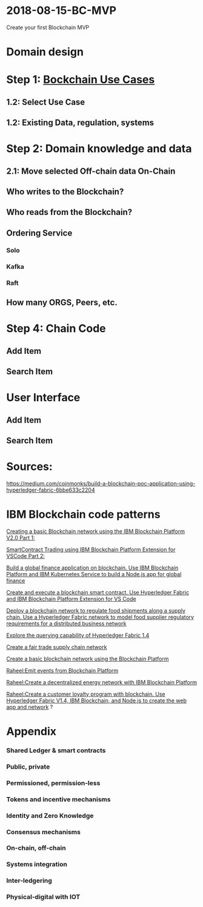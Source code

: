 # 2018-08-15-BC-MVP
Create your first Blockchain MVP
   
# Domain design   

# Step 1: <a href="https://www.ibm.com/blockchain/use-cases/">Bockchain Use Cases</a>

  ## 1.2: Select Use Case
  ## 1.2: Existing Data, regulation, systems

# Step 2: Domain knowledge and data

   ## 2.1: Move selected Off-chain data On-Chain
   
   ## Who writes to the Blockchain?
   ## Who reads from the Blockchain?
   
   ## Ordering Service
   ### Solo
   ### Kafka
   ### Raft
   
   ## How many ORGS, Peers, etc.
   
# Step 4: Chain Code

   ## Add Item
   ## Search Item
   
# User Interface   
   
   ## Add Item
   ## Search Item
   
  
# Sources:

https://medium.com/coinmonks/build-a-blockchain-poc-application-using-hyperledger-fabric-6bbe633c2204


# IBM Blockchain code patterns

[Creating a basic Blockchain network using the IBM Blockchain Platform V2.0 Part 1:](https://github.com/IBM/Create-BlockchainNetwork-IBPV20)

[SmartContract Trading using IBM Blockchain Platform Extension for VSCode Part 2:](https://github.com/IBM/SmartContractTrading-wFabric1-4-VSCodeExt)

[Build a global finance application on blockchain. Use IBM Blockchain Platform and IBM Kubernetes Service to build a Node.js app for global finance](https://developer.ibm.com/patterns/build-a-global-finance-application-on-blockchain/)

[Create and execute a blockchain smart contract. Use Hyperledger Fabric and IBM Blockchain Platform Extension for VS Code](https://developer.ibm.com/patterns/create-and-execute-a-blockchain-smart-contract-ibp-v20/)

[Deploy a blockchain network to regulate food shipments along a supply chain. Use a Hyperledger Fabric network to model food supplier regulatory requirements for a distributed business network](https://developer.ibm.com/patterns/monitor-food-shipments-using-blockchain/)

[Explore the querying capability of Hyperledger Fabric 1.4](https://developer.ibm.com/patterns/using-query-capability-with-blockchain-with-ibp-vscode-extension-for-think/)

[Create a fair trade supply chain network](https://developer.ibm.com/patterns/coffee-supply-chain-network-hyperledger-fabric-blockchain-2/)

[Create a basic blockchain network using the Blockchain Platform](https://developer.ibm.com/patterns/build-a-blockchain-network/)

[Raheel:Emit events from Blockchain Platform](https://developer.ibm.com/patterns/implementing-blockchain-events-using-ibp-vscode-extension/)

[Raheel:Create a decentralized energy network with IBM Blockchain Platform](https://developer.ibm.com/patterns/decentralized-energy-with-hyperledger-fabric-and-ibm-blockchain-saasv2-use-case-1/)

[Raheel:Create a customer loyalty program with blockchain. Use Hyperledger Fabric V1.4, IBM Blockchain, and Node.js to create the web app and network](https://developer.ibm.com/patterns/customer-loyalty-program-with-iks-saas-v2-fabric/)
?
# Appendix

   ### Shared Ledger & smart contracts
   ### Public, private
   ### Permissioned, permission-less
   ### Tokens and incentive mechanisms
   ### Identity and Zero Knowledge
   ### Consensus mechanisms
   ### On-chain, off-chain
   ### Systems integration
   ### Inter-ledgering
   ### Physical-digital with IOT
